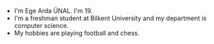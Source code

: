 - I'm Ege Arda ÜNAL. I'm 19.
- I'm a freshman student at Bilkent University and my department is computer science.
- My hobbies are playing football and chess.
